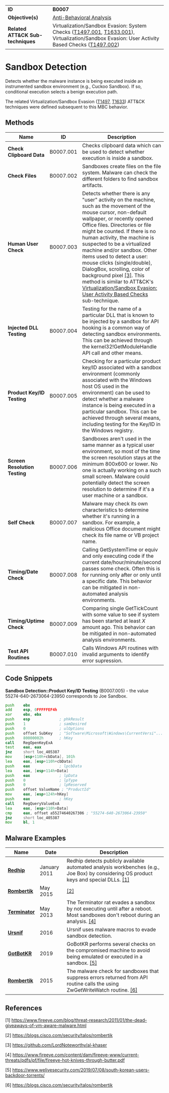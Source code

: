 |||
|---|---|
|**ID**|**B0007**|
|**Objective(s)**|[Anti-Behavioral Analysis](../anti-behavioral-analysis)|
|**Related ATT&CK Sub-techniques**|Virtualization/Sandbox Evasion: System Checks ([T1497.001](https://attack.mitre.org/techniques/T1497/001/), [T1633.001](https://attack.mitre.org/techniques/T1633/001/)), Virtualization/Sandbox Evasion: User Activity Based Checks ([T1497.002](https://attack.mitre.org/techniques/T1497/002/))|


Sandbox Detection
=================
Detects whether the malware instance is being executed inside an instrumented sandbox environment (e.g., Cuckoo Sandbox). If so, conditional execution selects a benign execution path.

The related Virtualization/Sandbox Evasion ([T1497](https://attack.mitre.org/techniques/T1497/), [T1633](https://attack.mitre.org/techniques/T1633/)) ATT&CK techniques were defined subsequent to this MBC behavior.
 
Methods
-------
|Name|ID|Description|
|---|---|---|
|**Check Clipboard Data**|B0007.001|Checks clipboard data which can be used to detect whether execution is inside a sandbox.|
|**Check Files**|B0007.002|Sandboxes create files on the file system. Malware can check the different folders to find sandbox artifacts.|
|**Human User Check**|B0007.003|Detects whether there is any "user" activity on the machine, such as the movement of the mouse cursor, non-default wallpaper, or recently opened Office files. Directories or file might be counted. If there is no human activity, the machine is suspected to be a virtualized machine and/or sandbox. Other items used to detect a user: mouse clicks (single/double), DialogBox, scrolling, color of background pixel [[3]](#3). This method is similar to ATT&CK's [Virtualization/Sandbox Evasion: User Activity Based Checks](https://attack.mitre.org/techniques/T1497/002/) sub-technique.|
|**Injected DLL Testing**|B0007.004|Testing for the name of a particular DLL that is known to be injected by a sandbox for API hooking is a common way of detecting sandbox environments. This can be achieved through the kernel32!GetModuleHandle API call and other means.|
|**Product Key/ID Testing**|B0007.005|Checking for a particular product key/ID associated with a sandbox environment (commonly associated with the Windows host OS used in the environment) can be used to detect whether a malware instance is being executed in a particular sandbox. This can be achieved through several means, including testing for the Key/ID in the Windows registry.|
|**Screen Resolution Testing**|B0007.006|Sandboxes aren't used in the same manner as a typical user environment, so most of the time the screen resolution stays at the minimum 800x600 or lower. No one is actually working on a such small screen. Malware could potentially detect the screen resolution to determine if it's a user machine or a sandbox.|
|**Self Check**|B0007.007|Malware may check its own characteristics to determine whether it's running in a sandbox. For example, a malicious Office document might check its file name or VB project name.|
|**Timing/Date Check**|B0007.008|Calling GetSystemTime or equiv and only executing code if the current date/hour/minute/second passes some check. Often this is for running only after or only until a specific date. This behavior can be mitigated in non-automated analysis environments.|
|**Timing/Uptime Check**|B0007.009|Comparing single GetTickCount with some value to see if system has been started at least *X* amount ago. This behavior can be mitigated in non-automated analysis environments.|
|**Test API Routines**|B0007.010|Calls Windows API routines with invalid arguments to identify error supression.|


Code Snippets
-------------
**Sandbox Detection::Product Key/ID Testing** (B0007.005) - the value 55274-640-2673064-23950 corresponds to Joe Sandbox.
```asm
push    ebx
add     esp, 0FFFFFEF4h
xor     ebx, ebx
push    esp             ; phkResult
push    1               ; samDesired
push    0               ; ulOptions
push    offset SubKey   ; "Software\Microsoft\Windows\CurrentVersi"...
push    80000002h       ; hKey
call    RegOpenKeyExA
test    eax, eax
jnz     short loc_405387
mov     [esp+110h+cbData], 101h
lea     eax, [esp+110h+cbData]
push    eax             ; lpcbData
lea     eax, [esp+114h+Data]
push    eax             ; lpData
push    0               ; lpType 
push    0               ; lpReserved
push    offset ValueName ; "ProductId"
mov     eax, [esp+124h+hKey]
push    eax             ; hKey
call    RegQueryValueExA
lea     eax, [esp+110h+Data]
cmp     eax, offset a55274640267306 ; "55274-640-2673064-23950"
jnz     short loc_405387
mov     bl, 1
```

Malware Examples
----------------
|Name|Date|Description|
|---|---|---|
|[**Redhip**](../xample-malware/redhip.md)|January 2011|Redhip detects publicly available automated analysis workbenches (e.g., Joe Box) by considering OS product keys and special DLLs. [[1]](#1)|
|[**Rombertik**](../xample-malware/rombertik.md)|May 2015|[[2]](#2)|
|[**Terminator**](../xample-malware/terminator.md)|May 2013|The Terminator rat evades a sandbox by not executing until after a reboot. Most sandboxes don't reboot during an analysis. [[4]](#4)|
|[**Ursnif**](../xample-malware/ursnif.md)|2016|Ursnif uses malware macros to evade sandbox detection.|
|[**GotBotKR**](../xample-malware/gotbotkr.md)|2019|GoBotKR performs several checks on the compromised machine to avoid being emulated or executed in a sandbox. [[5]](#5)|
|[**Rombertik**](../xample-malware/rombertik.md)|2015|The malware check for sandboxes that suppress errors returned from API routine calls the using ZwGetWriteWatch routine. [[6]](#6)|
References
----------
<a name="1">[1]</a> https://www.fireeye.com/blog/threat-research/2011/01/the-dead-giveaways-of-vm-aware-malware.html 
 
<a name="2">[2]</a> https://blogs.cisco.com/security/talos/rombertik

<a name="3">[3]</a> https://github.com/LordNoteworthy/al-khaser

<a name="4">[4]</a> https://www.fireeye.com/content/dam/fireeye-www/current-threats/pdfs/pf/file/fireeye-hot-knives-through-butter.pdf

<a name="5">[5]</a> https://www.welivesecurity.com/2019/07/08/south-korean-users-backdoor-torrents/

<a name="6">[6]</a> https://blogs.cisco.com/security/talos/rombertik
